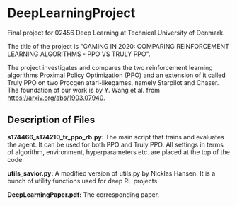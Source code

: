 # DeepLearningProject
Final project for 02456 Deep Learning at Technical University of Denmark.

The title of the project is "GAMING IN 2020: COMPARING REINFORCEMENT LEARNING ALGORITHMS - PPO VS TRULY PPO". 

The project investigates and compares the two reinforcement learning algorithms Proximal Policy Optimization (PPO) and an extension of it called Truly PPO on two Procgen atari-likegames, namely Starpilot and Chaser. The foundation of our work is by Y. Wang et al. from https://arxiv.org/abs/1903.07940. 

## Description of Files
**s174466_s174210_tr_ppo_rb.py:** The main script that trains and evaluates the agent. It can be used for both PPO and Truly PPO. All settings in terms of algorithm, environment, hyperparameters etc. are placed at the top of the code.  

**utils_savior.py:** A modified version of utils.py by Nicklas Hansen. It is a bunch of utility functions used for deep RL projects. 

**DeepLearningPaper.pdf:** The corresponding paper. 
